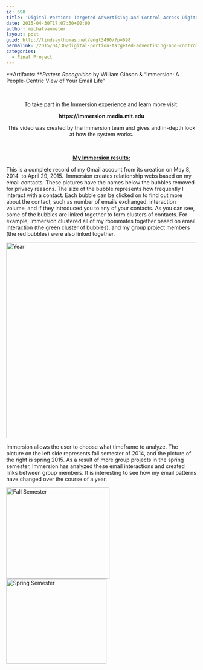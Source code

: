 ```yaml
---
id: 698
title: 'Digital Portion: Targeted Advertising and Control Across Digital and Print Media'
date: 2015-04-30T17:07:30+00:00
author: michalvanmeter
layout: post
guid: http://lindsaythomas.net/engl3490/?p=698
permalink: /2015/04/30/digital-portion-targeted-advertising-and-control-across-digital-and-print-media/
categories:
  - Final Project
---
```

**Artifacts: **_Pattern Recognition_ by William Gibson & &#8220;Immersion: A People-Centric View of Your Email Life&#8221;

&nbsp;

<p style="text-align: center">
  To take part in the Immersion experience and learn more visit:
</p>

<p style="text-align: center">
  <strong>https://immersion.media.mit.edu</strong>
</p>

<p style="text-align: center">
  This video was created by the Immersion team and gives and in-depth look at how the system works.
</p>



&nbsp;

<p style="text-align: center">
  <span style="text-decoration: underline"><strong>My Immersion results:</strong></span>
</p>

This is a complete record of my Gmail account from its creation on May 8, 2014  to April 29, 2015.  Immersion creates relationship webs based on my email contacts. These pictures have the names below the bubbles removed for privacy reasons. The size of the bubble represents how frequently I interact with a contact. Each bubble can be clicked on to find out more about the contact, such as number of emails exchanged, interaction volume, and if they introduced you to any of your contacts. As you can see, some of the bubbles are linked together to form clusters of contacts. For example, Immersion clustered all of my roommates together based on email interaction (the green cluster of bubbles), and my group project members (the red bubbles) were also linked together.

[<img class="aligncenter wp-image-702 size-full" src="http://lindsaythomas.net/engl3490/wp-content/uploads/sites/3/2015/04/1.png" alt="Year" width="623" height="517" srcset="http://lindsaythomas.net/engl3490/wp-content/uploads/sites/3/2015/04/1.png 623w, http://lindsaythomas.net/engl3490/wp-content/uploads/sites/3/2015/04/1-300x249.png 300w, http://lindsaythomas.net/engl3490/wp-content/uploads/sites/3/2015/04/1-100x83.png 100w, http://lindsaythomas.net/engl3490/wp-content/uploads/sites/3/2015/04/1-150x124.png 150w, http://lindsaythomas.net/engl3490/wp-content/uploads/sites/3/2015/04/1-200x166.png 200w, http://lindsaythomas.net/engl3490/wp-content/uploads/sites/3/2015/04/1-450x373.png 450w, http://lindsaythomas.net/engl3490/wp-content/uploads/sites/3/2015/04/1-600x498.png 600w" sizes="(max-width: 623px) 100vw, 623px" />](http://lindsaythomas.net/engl3490/wp-content/uploads/sites/3/2015/04/1.png)

Immersion allows the user to choose what timeframe to analyze. The picture on the left side represents fall semester of 2014, and the picture of the right is spring 2015. As a result of more group projects in the spring semester, Immersion has analyzed these email interactions and created links between group members. It is interesting to see how my email patterns have changed over the course of a year.

[<img class="alignnone  wp-image-705" src="http://lindsaythomas.net/engl3490/wp-content/uploads/sites/3/2015/04/22-300x265.png" alt="Fall Semester" width="273" height="241" srcset="http://lindsaythomas.net/engl3490/wp-content/uploads/sites/3/2015/04/22-300x265.png 300w, http://lindsaythomas.net/engl3490/wp-content/uploads/sites/3/2015/04/22-100x88.png 100w, http://lindsaythomas.net/engl3490/wp-content/uploads/sites/3/2015/04/22-150x133.png 150w, http://lindsaythomas.net/engl3490/wp-content/uploads/sites/3/2015/04/22-200x177.png 200w, http://lindsaythomas.net/engl3490/wp-content/uploads/sites/3/2015/04/22-450x398.png 450w, http://lindsaythomas.net/engl3490/wp-content/uploads/sites/3/2015/04/22.png 528w" sizes="(max-width: 273px) 100vw, 273px" />](http://lindsaythomas.net/engl3490/wp-content/uploads/sites/3/2015/04/22.png) [<img class="alignright wp-image-704 " src="http://lindsaythomas.net/engl3490/wp-content/uploads/sites/3/2015/04/3-300x254.png" alt="Spring Semester" width="265" height="224" srcset="http://lindsaythomas.net/engl3490/wp-content/uploads/sites/3/2015/04/3-300x254.png 300w, http://lindsaythomas.net/engl3490/wp-content/uploads/sites/3/2015/04/3-100x85.png 100w, http://lindsaythomas.net/engl3490/wp-content/uploads/sites/3/2015/04/3-150x127.png 150w, http://lindsaythomas.net/engl3490/wp-content/uploads/sites/3/2015/04/3-200x169.png 200w, http://lindsaythomas.net/engl3490/wp-content/uploads/sites/3/2015/04/3-450x381.png 450w, http://lindsaythomas.net/engl3490/wp-content/uploads/sites/3/2015/04/3.png 599w" sizes="(max-width: 265px) 100vw, 265px" />](http://lindsaythomas.net/engl3490/wp-content/uploads/sites/3/2015/04/3.png)